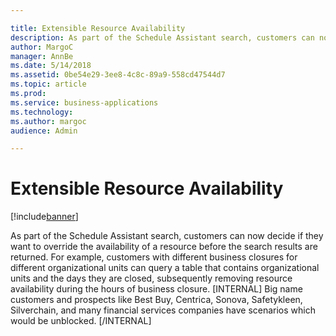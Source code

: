 ```yaml
---

title: Extensible Resource Availability
description: As part of the Schedule Assistant search, customers can now decide if they want to override the availability of a resource before the search results are returned.
author: MargoC
manager: AnnBe
ms.date: 5/14/2018
ms.assetid: 0be54e29-3ee8-4c8c-89a9-558cd47544d7
ms.topic: article
ms.prod: 
ms.service: business-applications
ms.technology: 
ms.author: margoc
audience: Admin

---
```

#  Extensible Resource Availability


[!include[banner](../../../../includes/banner.md)]

As part of the Schedule Assistant search, customers can now decide if they want to override the availability of a resource before the search results are returned.
For example, customers with different business closures for different
organizational units can query a table that contains organizational units and
the days they are closed, subsequently removing resource availability during the hours of business closure. 
[INTERNAL] Big name customers and prospects like Best Buy, Centrica, Sonova,
Safetykleen, Silverchain, and many financial services companies have scenarios
which would be unblocked. [/INTERNAL]
